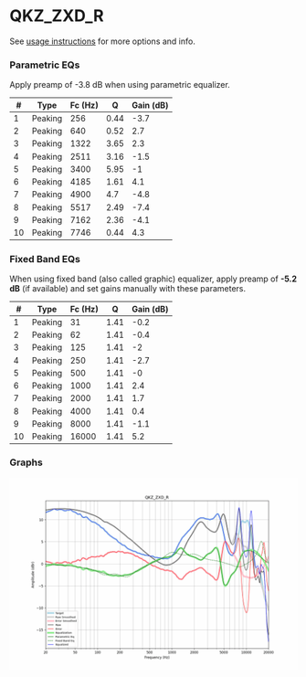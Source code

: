 # QKZ_ZXD_R
See [usage instructions](https://github.com/jaakkopasanen/AutoEq#usage) for more options and info.

### Parametric EQs
Apply preamp of -3.8 dB when using parametric equalizer.

|   # | Type    |   Fc (Hz) |    Q |   Gain (dB) |
|-----|---------|-----------|------|-------------|
|   1 | Peaking |       256 | 0.44 |        -3.7 |
|   2 | Peaking |       640 | 0.52 |         2.7 |
|   3 | Peaking |      1322 | 3.65 |         2.3 |
|   4 | Peaking |      2511 | 3.16 |        -1.5 |
|   5 | Peaking |      3400 | 5.95 |        -1   |
|   6 | Peaking |      4185 | 1.61 |         4.1 |
|   7 | Peaking |      4900 | 4.7  |        -4.8 |
|   8 | Peaking |      5517 | 2.49 |        -7.4 |
|   9 | Peaking |      7162 | 2.36 |        -4.1 |
|  10 | Peaking |      7746 | 0.44 |         4.3 |

### Fixed Band EQs
When using fixed band (also called graphic) equalizer, apply preamp of **-5.2 dB** (if available) and set gains manually with these parameters.

|   # | Type    |   Fc (Hz) |    Q |   Gain (dB) |
|-----|---------|-----------|------|-------------|
|   1 | Peaking |        31 | 1.41 |        -0.2 |
|   2 | Peaking |        62 | 1.41 |        -0.4 |
|   3 | Peaking |       125 | 1.41 |        -2   |
|   4 | Peaking |       250 | 1.41 |        -2.7 |
|   5 | Peaking |       500 | 1.41 |        -0   |
|   6 | Peaking |      1000 | 1.41 |         2.4 |
|   7 | Peaking |      2000 | 1.41 |         1.7 |
|   8 | Peaking |      4000 | 1.41 |         0.4 |
|   9 | Peaking |      8000 | 1.41 |        -1.1 |
|  10 | Peaking |     16000 | 1.41 |         5.2 |

### Graphs
![](./QKZ_ZXD_R.png)
